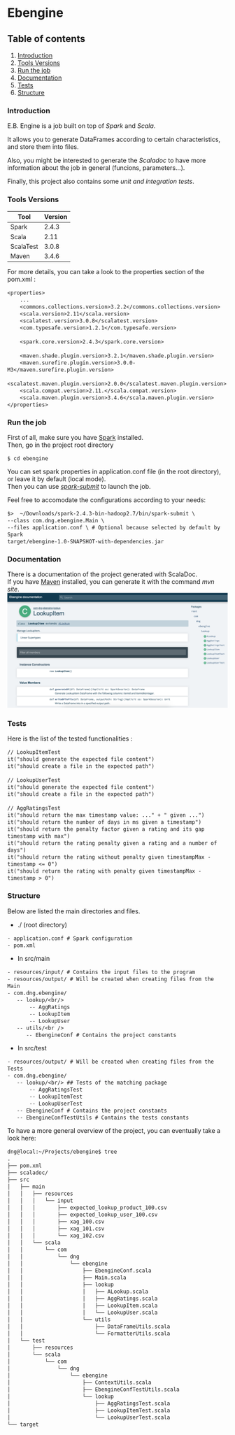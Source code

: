 # Ebengine

## Table of contents

1. [Introduction](#introduction)
2. [Tools Versions](#tools-versions)
3. [Run the job](#run-job)
4. [Documentation](#documentation)
5. [Tests](#tests)
6. [Structure](#structure)

### Introduction
E.B. Engine is a job built on top of *Spark* and *Scala*.

It allows you to generate DataFrames according to certain characteristics, and store them into files.<br />

Also, you might be interested to generate the *Scaladoc* to have more information about the job in general (funcions, parameters...).

Finally, this project also contains some *unit and integration tests*.

### Tools Versions
|  Tool | Version  |
|---|---|
|  Spark |  2.4.3 |
|  Scala |  2.11 |
|  ScalaTest |  3.0.8  |
|  Maven |  3.4.6     |

For more details, you can take a look to the properties section of the pom.xml :
```
<properties>
	...
	<commons.collections.version>3.2.2</commons.collections.version>
	<scala.version>2.11</scala.version>
	<scalatest.version>3.0.8</scalatest.version>
	<com.typesafe.version>1.2.1</com.typesafe.version>
	
	<spark.core.version>2.4.3</spark.core.version>
	
	<maven.shade.plugin.version>3.2.1</maven.shade.plugin.version>
	<maven.surefire.plugin.version>3.0.0-M3</maven.surefire.plugin.version>
	<scalatest.maven.plugin.version>2.0.0</scalatest.maven.plugin.version>
	<scala.compat.version>2.11.</scala.compat.version>
	<scala.maven.plugin.version>3.4.6</scala.maven.plugin.version>
</properties>
```
### Run the job
First of all, make sure you have [Spark](https://spark.apache.org/docs/latest/index.html) installed.<br />
Then, go in the project root directory
```
$ cd ebengine
```

You can set spark properties in application.conf file (in the root directory), or leave it by default (local mode).<br />
Then you can use [*spark-submit*](https://spark.apache.org/docs/latest/submitting-applications.html) to launch the job.<br />

Feel free to accomodate the configurations according to your needs:<br />
```
$>  ~/Downloads/spark-2.4.3-bin-hadoop2.7/bin/spark-submit \
--class com.dng.ebengine.Main \
--files application.conf \ # Optional because selected by default by Spark
target/ebengine-1.0-SNAPSHOT-with-dependencies.jar
```

### Documentation
There is a documentation of the project generated with ScalaDoc.<br />
If you have [Maven](https://maven.apache.org/plugins/maven-site-plugin/) installed, you can generate it with the command *mvn site*.
![alt text](./src/main/resources/img/Ebengine_documentation.png)

### Tests
Here is the list of the tested functionalities :
```
// LookupItemTest
it("should generate the expected file content")
it("should create a file in the expected path")

// LookupUserTest
it("should generate the expected file content")
it("should create a file in the expected path")

// AggRatingsTest
it("should return the max timestamp value: ..." + " given ...")
it("should return the number of days in ms given a timestamp")
it("should return the penalty factor given a rating and its gap timestamp with max")
it("should return the rating penalty given a rating and a number of days")
it("should return the rating without penalty given timestampMax - timestamp <= 0")
it("should return the rating with penalty given timestampMax - timestamp > 0")
```

### Structure
Below are listed the main directories and files.
- ./ (root directory)
```
- application.conf # Spark configuration
- pom.xml
```

- In src/main
```
- resources/input/ # Contains the input files to the program
- resources/output/ # Will be created when creating files from the Main
- com.dng.ebengine/
   -- lookup/<br/>
       -- AggRatings
       -- LookupItem
       -- LookupUser
   -- utils/<br />
      -- EbengineConf # Contains the project constants
```
- In src/test
```
- resources/output/ # Will be created when creating files from the Tests
- com.dng.ebengine/
   -- lookup/<br/> ## Tests of the matching package
       -- AggRatingsTest
       -- LookupItemTest
       -- LookupUserTest
   -- EbengineConf # Contains the project constants
   -- EbengineConfTestUtils # Contains the tests constants
```

To have a more general overview of the project, you can eventually take a look here:
```
dng@local:~/Projects/ebengine$ tree
.
├── pom.xml
├── scaladoc/
├── src
│   ├── main 
│   │   ├── resources
│   │   │   └── input
│   │   │       ├── expected_lookup_product_100.csv
│   │   │       ├── expected_lookup_user_100.csv
│   │   │       ├── xag_100.csv
│   │   │       ├── xag_101.csv
│   │   │       └── xag_102.csv
│   │   └── scala
│   │       └── com
│   │           └── dng
│   │               └── ebengine
│   │                   ├── EbengineConf.scala
│   │                   ├── Main.scala
│   │                   ├── lookup 
│   │                   │   ├── ALookup.scala
│   │                   │   ├── AggRatings.scala
│   │                   │   ├── LookupItem.scala
│   │                   │   └── LookupUser.scala
│   │                   └── utils
│   │                       ├── DataFrameUtils.scala
│   │                       └── FormatterUtils.scala
│   └── test
│       ├── resources
│       └── scala
│           └── com
│               └── dng
│                   └── ebengine
│                       ├── ContextUtils.scala
│                       ├── EbengineConfTestUtils.scala
│                       └── lookup
│                           ├── AggRatingsTest.scala
│                           ├── LookupItemTest.scala
│                           └── LookupUserTest.scala
└── target
 ```
 


